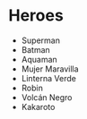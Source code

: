 # Heroes

* Superman
* Batman
* Aquaman
* Mujer Maravilla
* Linterna Verde
* Robin
* Volcán Negro
* Kakaroto
